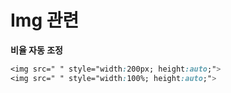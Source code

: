 # Img 관련

**비율 자동 조정**

```css
<img src=" " style="width:200px; height:auto;">
<img src=" " style="width:100%; height:auto;">
```

